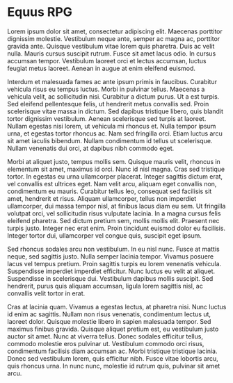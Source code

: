 # Equus RPG
Lorem ipsum dolor sit amet, consectetur adipiscing elit. Maecenas porttitor dignissim molestie. Vestibulum neque ante, semper ac magna ac, porttitor gravida ante. Quisque vestibulum vitae lorem quis pharetra. Duis ac velit nulla. Mauris cursus suscipit rutrum. Fusce sit amet lacus odio. In cursus accumsan tempor. Vestibulum laoreet orci et lectus accumsan, luctus feugiat metus laoreet. Aenean in augue at enim eleifend euismod.

Interdum et malesuada fames ac ante ipsum primis in faucibus. Curabitur vehicula risus eu tempus luctus. Morbi in pulvinar tellus. Maecenas a vehicula velit, ac sollicitudin nisi. Curabitur a dictum purus. Ut a est turpis. Sed eleifend pellentesque felis, ut hendrerit metus convallis sed. Proin scelerisque vitae massa in dictum. Sed dapibus tristique libero, quis blandit tortor dignissim vestibulum. Aenean scelerisque sed turpis at laoreet. Nullam egestas nisi lorem, ut vehicula mi rhoncus et. Nulla tempor ipsum urna, et egestas tortor rhoncus ac. Nam sed fringilla orci. Etiam luctus arcu sit amet iaculis bibendum. Nullam condimentum id tellus ut scelerisque. Nullam venenatis dui orci, at dapibus nibh commodo eget.

Morbi at aliquet justo, tempus mollis sem. Quisque mauris velit, rhoncus in elementum sit amet, maximus id orci. Nunc id nisl magna. Cras sed tristique tortor. In egestas eu urna ullamcorper placerat. Integer sagittis dictum erat, vel convallis est ultrices eget. Nam velit arcu, aliquam eget convallis non, condimentum eu mauris. Curabitur tellus leo, consequat sed facilisis sit amet, hendrerit et risus. Aliquam ullamcorper, tellus non imperdiet ullamcorper, dui massa tempor nisl, at finibus lacus diam eu sem. Ut fringilla volutpat orci, vel sollicitudin risus vulputate lacinia. In a magna cursus felis eleifend pharetra. Sed dictum pretium sem, mollis mollis elit. Praesent nec turpis justo. Integer nec erat enim. Proin tincidunt euismod dolor eu facilisis. Integer tortor dui, ullamcorper vel congue quis, suscipit eget ipsum.

Sed rhoncus sodales arcu non vestibulum. In eu nisl nunc. Fusce at mattis neque, sed sagittis justo. Nulla semper lacinia tempor. Vivamus posuere lacus vel tempus pretium. Proin sagittis turpis eu lorem venenatis vehicula. Suspendisse imperdiet imperdiet efficitur. Nunc luctus eu velit at aliquet. Suspendisse in scelerisque dui. Vestibulum dapibus mollis suscipit. Sed hendrerit, purus quis aliquam accumsan, ligula lorem sagittis nisl, ac convallis velit tortor in erat.

Cras at lacinia quam. Vivamus a egestas lectus, at pharetra nisi. Nunc luctus id enim ac sagittis. Nullam non risus venenatis, condimentum lectus ut, laoreet dolor. Quisque molestie libero in sapien malesuada tempor. Sed maximus finibus gravida. Quisque aliquet pretium est, eu vestibulum justo auctor sit amet. Nunc at viverra tellus. Donec sodales efficitur tellus, commodo molestie eros pulvinar ut. Vestibulum commodo orci risus, condimentum facilisis diam accumsan ac. Morbi tristique tristique lacinia. Donec sed vestibulum lorem, quis efficitur nibh. Fusce vitae lobortis arcu, quis rhoncus urna. In nunc nunc, molestie id rutrum quis, pulvinar sit amet arcu.
